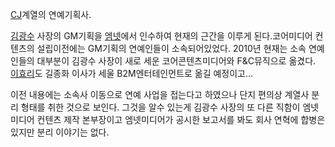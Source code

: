 [CJ](CJ.md)계열의 연예기획사.

[김광수](%EA%B9%80%EA%B4%91%EC%88%98.md) 사장의 GM기획을
[엠넷](%EC%97%A0%EB%84%B7.md)에서 인수하여 현재의 근간을 이루게 된다.코어미디어 컨텐츠의 설립이전에는 GM기획의
연예인들이 소속되어있었다. 2010년 현재는 소속 연예인들의 대부분이 김광수 사장이 새로 세운 코어콘텐츠미디어와 F&C뮤직으로 옮겼다.
[이효리](%EC%9D%B4%ED%9A%A8%EB%A6%AC.md)도 길종화 이사가 세울 B2M엔터테인먼트로 옮길 예정이고...

이전 내용에는 소속사 이동으로 연예 사업을 접는다고 하였으나 단지 편의상 계열사 분리 형태를 취한 것으로 보인다. 그것을 알수 있는게 김광수
사장의 또 다른 직함이 엠넷미디어 컨텐츠 제작 본부장이고 엠넷미디어가 공시한 보고서를 봐도 회사 연혁에 합병은 있지만 분리 이야기는 없다.

